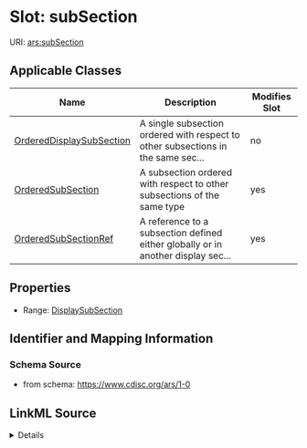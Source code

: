 # Slot: subSection

URI: [ars:subSection](https://www.cdisc.org/ars/1-0/subSection)



<!-- no inheritance hierarchy -->




## Applicable Classes

| Name | Description | Modifies Slot |
| --- | --- | --- |
[OrderedDisplaySubSection](OrderedDisplaySubSection.md) | A single subsection ordered with respect to other subsections in the same sec... |  no  |
[OrderedSubSection](OrderedSubSection.md) | A subsection ordered with respect to other subsections of the same type |  yes  |
[OrderedSubSectionRef](OrderedSubSectionRef.md) | A reference to a subsection defined either globally or in another display sec... |  yes  |







## Properties

* Range: [DisplaySubSection](DisplaySubSection.md)





## Identifier and Mapping Information







### Schema Source


* from schema: https://www.cdisc.org/ars/1-0




## LinkML Source

<details>
```yaml
name: subSection
from_schema: https://www.cdisc.org/ars/1-0
rank: 1000
alias: subSection
domain_of:
- OrderedDisplaySubSection
range: DisplaySubSection
inlined: true

```
</details>